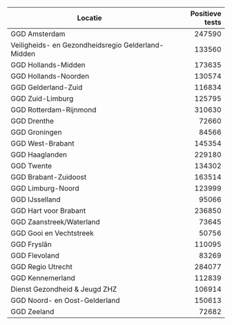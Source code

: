 | Locatie | Positieve tests |
|---------|----------------:|
| GGD Amsterdam                            | 247590 |
| Veiligheids- en Gezondheidsregio Gelderland-Midden | 133560 |
| GGD Hollands-Midden                      | 173635 |
| GGD Hollands-Noorden                     | 130574 |
| GGD Gelderland-Zuid                      | 116834 |
| GGD Zuid-Limburg                         | 125795 |
| GGD Rotterdam-Rijnmond                   | 310630 |
| GGD Drenthe                              | 72660 |
| GGD Groningen                            | 84566 |
| GGD West-Brabant                         | 145354 |
| GGD Haaglanden                           | 229180 |
| GGD Twente                               | 134302 |
| GGD Brabant-Zuidoost                     | 163514 |
| GGD Limburg-Noord                        | 123999 |
| GGD IJsselland                           | 95066 |
| GGD Hart voor Brabant                    | 236850 |
| GGD Zaanstreek/Waterland                 | 73645 |
| GGD Gooi en Vechtstreek                  | 50756 |
| GGD Fryslân                              | 110095 |
| GGD Flevoland                            | 83269 |
| GGD Regio Utrecht                        | 284077 |
| GGD Kennemerland                         | 112839 |
| Dienst Gezondheid & Jeugd ZHZ            | 106914 |
| GGD Noord- en Oost-Gelderland            | 150613 |
| GGD Zeeland                              | 72682 |
